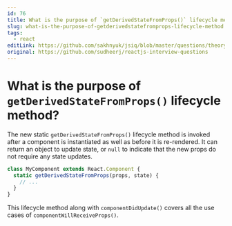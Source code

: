 ```yaml
---
id: 76
title: What is the purpose of `getDerivedStateFromProps()` lifecycle method?
slug: what-is-the-purpose-of-getderivedstatefromprops-lifecycle-method
tags:
  - react
editLink: https://github.com/sakhnyuk/jsiq/blob/master/questions/theory/react/76.md
original: https://github.com/sudheerj/reactjs-interview-questions
---
```


# What is the purpose of `getDerivedStateFromProps()` lifecycle method?

The new static `getDerivedStateFromProps()` lifecycle method is invoked after a component is instantiated as well as before it is re-rendered. It can return an object to update state, or `null` to indicate that the new props do not require any state updates.

```javascript
class MyComponent extends React.Component {
  static getDerivedStateFromProps(props, state) {
    // ...
  }
}
```

This lifecycle method along with `componentDidUpdate()` covers all the use cases of `componentWillReceiveProps()`.